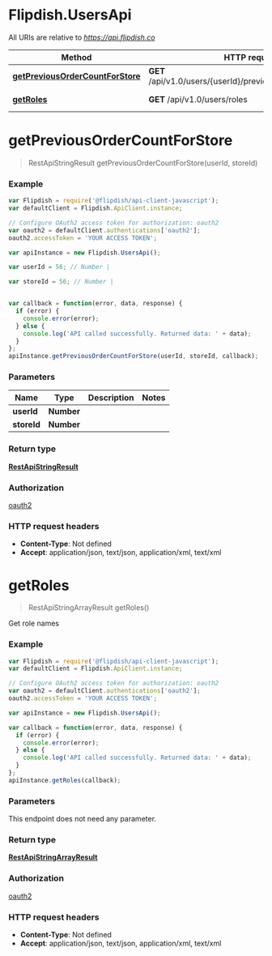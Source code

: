 # Flipdish.UsersApi

All URIs are relative to *https://api.flipdish.co*

Method | HTTP request | Description
------------- | ------------- | -------------
[**getPreviousOrderCountForStore**](UsersApi.md#getPreviousOrderCountForStore) | **GET** /api/v1.0/users/{userId}/previousordercount/{storeId} | 
[**getRoles**](UsersApi.md#getRoles) | **GET** /api/v1.0/users/roles | Get role names


<a name="getPreviousOrderCountForStore"></a>
# **getPreviousOrderCountForStore**
> RestApiStringResult getPreviousOrderCountForStore(userId, storeId)



### Example
```javascript
var Flipdish = require('@flipdish/api-client-javascript');
var defaultClient = Flipdish.ApiClient.instance;

// Configure OAuth2 access token for authorization: oauth2
var oauth2 = defaultClient.authentications['oauth2'];
oauth2.accessToken = 'YOUR ACCESS TOKEN';

var apiInstance = new Flipdish.UsersApi();

var userId = 56; // Number | 

var storeId = 56; // Number | 


var callback = function(error, data, response) {
  if (error) {
    console.error(error);
  } else {
    console.log('API called successfully. Returned data: ' + data);
  }
};
apiInstance.getPreviousOrderCountForStore(userId, storeId, callback);
```

### Parameters

Name | Type | Description  | Notes
------------- | ------------- | ------------- | -------------
 **userId** | **Number**|  | 
 **storeId** | **Number**|  | 

### Return type

[**RestApiStringResult**](RestApiStringResult.md)

### Authorization

[oauth2](../README.md#oauth2)

### HTTP request headers

 - **Content-Type**: Not defined
 - **Accept**: application/json, text/json, application/xml, text/xml

<a name="getRoles"></a>
# **getRoles**
> RestApiStringArrayResult getRoles()

Get role names

### Example
```javascript
var Flipdish = require('@flipdish/api-client-javascript');
var defaultClient = Flipdish.ApiClient.instance;

// Configure OAuth2 access token for authorization: oauth2
var oauth2 = defaultClient.authentications['oauth2'];
oauth2.accessToken = 'YOUR ACCESS TOKEN';

var apiInstance = new Flipdish.UsersApi();

var callback = function(error, data, response) {
  if (error) {
    console.error(error);
  } else {
    console.log('API called successfully. Returned data: ' + data);
  }
};
apiInstance.getRoles(callback);
```

### Parameters
This endpoint does not need any parameter.

### Return type

[**RestApiStringArrayResult**](RestApiStringArrayResult.md)

### Authorization

[oauth2](../README.md#oauth2)

### HTTP request headers

 - **Content-Type**: Not defined
 - **Accept**: application/json, text/json, application/xml, text/xml

